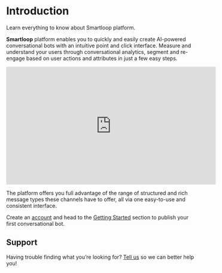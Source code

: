 # Introduction

Learn everything to know about Smartloop platform.

**Smartloop** platform enables you to quickly and easily create AI-powered conversational bots with an intuitive point and click interface. Measure and understand your users through conversational analytics, segment and re-engage based on user actions and attributes in just a few easy steps.

<iframe width="560" height="315" src="https://www.youtube.com/embed/_39fJ5qIBlw" title="YouTube video player" frameborder="0" allow="accelerometer; autoplay; clipboard-write; encrypted-media; gyroscope; picture-in-picture" allowfullscreen></iframe>

The platform offers you full advantage of the range of structured and rich message types these channels have to offer, all via one easy-to-use and consistent interface.

Create an [account](https://dashboard.smartloop.ai) and head to the [Getting Started](/getting-started.md) section to publish your first conversational bot. 

## Support

Having trouble finding what you’re looking for? [Tell us](mailto:hello@smartloop.ai) so we can better help you!
